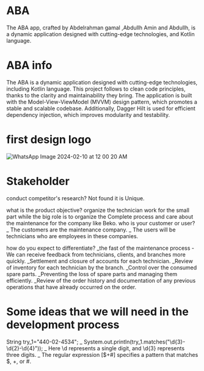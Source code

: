 # ABA
The ABA  app, crafted by Abdelrahman gamal ,Abdullh Amin and Abdullh, is a dynamic application designed with cutting-edge technologies, and Kotlin language.
# ABA info
The ABA is a dynamic application designed with cutting-edge technologies, including Kotlin language. This project follows to clean code principles, thanks to the clarity and maintainability they bring. The application is built with the Model-View-ViewModel (MVVM) design pattern, which promotes a stable and scalable codebase. Additionally, Dagger Hilt is used for efficient dependency injection, which improves modularity and testability.
# first design  logo 
![WhatsApp Image 2024-02-10 at 12 00 20 AM](https://github.com/ENG-AbdelrahmanGamal/ABA/assets/75239634/dfae692b-ce06-44ae-bf37-2d8faba32e6e)

# Stakeholder
conduct competitor's research?
Not found it is Unique.

what is the product objective?
organize the technician work for the small part while the big role is to organize the Complete process and care about the maintenance for the company like Beko.
who is your customer or user? 
_ The customers are the maintenance company.
_ The users will be technicians who are employees in these companies.

how do you expect to differentiate?
_the fast of the maintenance process
-We can receive feedback from technicians, clients, and branches more quickly.
_Settlement and closure of accounts for each technician.
_Review of inventory for each technician by the branch.
_Control over the consumed spare parts.
_Preventing the loss of spare parts and managing them efficiently.
_Review of the order history and documentation of any previous operations that have already occurred on the order.

# Some ideas that we will need in the development process
String try_1="440-02-4534";
_ System.out.println(try_1.matches("\\d{3}-\\d{2}-\\d{4}"));
_ Here \\d represents a single digit, and \\d{3} represents three digits.
_ The regular expression [$+#] specifies a pattern that matches $, +, or #.

